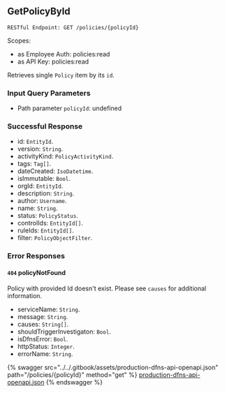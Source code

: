 
## GetPolicyById
`RESTful Endpoint: GET /policies/{policyId}`

Scopes:
 * as Employee Auth: policies:read
 * as API Key: policies:read

Retrieves single `Policy` item by its `id`.


### Input Query Parameters
* Path parameter `policyId`: undefined  
  

### Successful Response
* id: `EntityId`. 
* version: `String`. 
* activityKind: `PolicyActivityKind`. 
* tags: `Tag[]`. 
* dateCreated: `IsoDatetime`. 
* isImmutable: `Bool`. 
* orgId: `EntityId`. 
* description: `String`. 
* author: `Username`. 
* name: `String`. 
* status: `PolicyStatus`. 
* controlIds: `EntityId[]`. 
* ruleIds: `EntityId[]`. 
* filter: `PolicyObjectFilter`. 

### Error Responses
#### `404` **policyNotFound** 
Policy with provided Id doesn't exist. Please see `causes` for additional information.
* serviceName: `String`. 
* message: `String`. 
* causes: `String[]`. 
* shouldTriggerInvestigaton: `Bool`. 
* isDfnsError: `Bool`. 
* httpStatus: `Integer`. 
* errorName: `String`. 

{% swagger src="../../.gitbook/assets/production-dfns-api-openapi.json" path="/policies/{policyId}" method="get" %}
[production-dfns-api-openapi.json](../../.gitbook/assets/production-dfns-api-openapi.json)
{% endswagger %}
